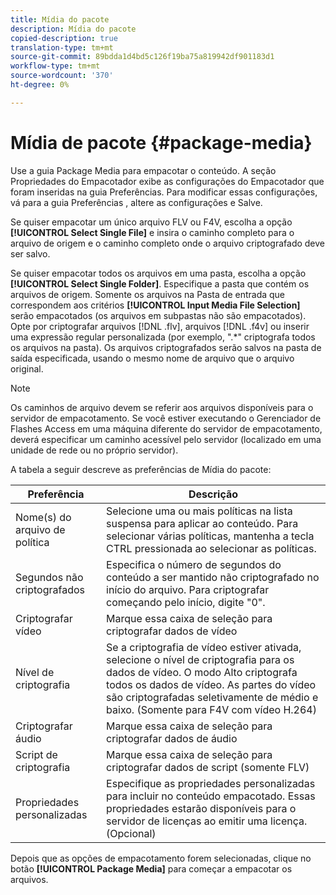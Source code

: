 ```yaml
---
title: Mídia do pacote
description: Mídia do pacote
copied-description: true
translation-type: tm+mt
source-git-commit: 89bdda1d4bd5c126f19ba75a819942df901183d1
workflow-type: tm+mt
source-wordcount: '370'
ht-degree: 0%

---
```



# Mídia de pacote {#package-media}

Use a guia Package Media para empacotar o conteúdo. A seção Propriedades do Empacotador exibe as configurações do Empacotador que foram inseridas na guia Preferências. Para modificar essas configurações, vá para a guia Preferências , altere as configurações e Salve.

Se quiser empacotar um único arquivo FLV ou F4V, escolha a opção **[!UICONTROL Select Single File]** e insira o caminho completo para o arquivo de origem e o caminho completo onde o arquivo criptografado deve ser salvo.

Se quiser empacotar todos os arquivos em uma pasta, escolha a opção **[!UICONTROL Select Single Folder]**. Especifique a pasta que contém os arquivos de origem. Somente os arquivos na Pasta de entrada que correspondem aos critérios **[!UICONTROL Input Media File Selection]** serão empacotados (os arquivos em subpastas não são empacotados). Opte por criptografar arquivos [!DNL .flv], arquivos [!DNL .f4v] ou inserir uma expressão regular personalizada (por exemplo, &quot;.*&quot; criptografa todos os arquivos na pasta). Os arquivos criptografados serão salvos na pasta de saída especificada, usando o mesmo nome de arquivo que o arquivo original.

>[!NOTE]
>
>Os caminhos de arquivo devem se referir aos arquivos disponíveis para o servidor de empacotamento. Se você estiver executando o Gerenciador de Flashes Access em uma máquina diferente do servidor de empacotamento, deverá especificar um caminho acessível pelo servidor (localizado em uma unidade de rede ou no próprio servidor).

A tabela a seguir descreve as preferências de Mídia do pacote:

| Preferência | Descrição |
|---|---|
| Nome(s) do arquivo de política | Selecione uma ou mais políticas na lista suspensa para aplicar ao conteúdo. Para selecionar várias políticas, mantenha a tecla CTRL pressionada ao selecionar as políticas. |
| Segundos não criptografados | Especifica o número de segundos do conteúdo a ser mantido não criptografado no início do arquivo. Para criptografar começando pelo início, digite &quot;0&quot;. |
| Criptografar vídeo | Marque essa caixa de seleção para criptografar dados de vídeo |
| Nível de criptografia | Se a criptografia de vídeo estiver ativada, selecione o nível de criptografia para os dados de vídeo. O modo Alto criptografa todos os dados de vídeo. As partes do vídeo são criptografadas seletivamente de médio e baixo. (Somente para F4V com vídeo H.264) |
| Criptografar áudio | Marque essa caixa de seleção para criptografar dados de áudio |
| Script de criptografia | Marque essa caixa de seleção para criptografar dados de script (somente FLV) |
| Propriedades personalizadas | Especifique as propriedades personalizadas para incluir no conteúdo empacotado. Essas propriedades estarão disponíveis para o servidor de licenças ao emitir uma licença. (Opcional) |

Depois que as opções de empacotamento forem selecionadas, clique no botão **[!UICONTROL Package Media]** para começar a empacotar os arquivos.
